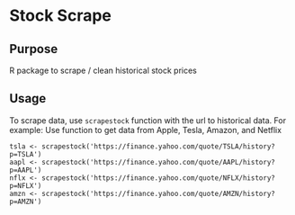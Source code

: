 # Stock Scrape

## Purpose
R package to scrape / clean historical stock prices

## Usage
To scrape data, use `scrapestock` function with the url to historical data. 
For example:
Use function to get data from Apple, Tesla, Amazon, and Netflix
```{r}
tsla <- scrapestock('https://finance.yahoo.com/quote/TSLA/history?p=TSLA')
aapl <- scrapestock('https://finance.yahoo.com/quote/AAPL/history?p=AAPL')
nflx <- scrapestock('https://finance.yahoo.com/quote/NFLX/history?p=NFLX')
amzn <- scrapestock('https://finance.yahoo.com/quote/AMZN/history?p=AMZN')
```
